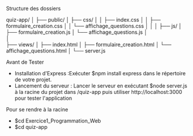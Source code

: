 Structure des dossiers

quiz-app/
│
├── public/
│   ├── css/
│   │   ├── index.css
│   │   ├── formulaire_creation.css
│   │   └── affichage_questions.css
│   │
│   ├── js/
│        ├── formulaire_creation.js
│        └── affichage_questions.js
│   
│   
├── views/
│   ├── index.html
│   ├── formulaire_creation.html
│   └── affichage_questions.html
│
└── server.js


Avant de Tester
* Installation d'Express :Exécuter $npm install express dans le répertoire de votre projet.
* Lancement du serveur : Lancer le serveur en exécutant $node server.js à la racine du projet dans /quiz-app puis utiliser http://localhost:3000 pour tester l'application 

Pour se rendre à la racine
* $cd Exercice1_Programmation_Web
* $cd quiz-app